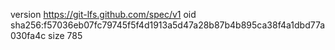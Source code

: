 version https://git-lfs.github.com/spec/v1
oid sha256:f57036eb07fc79745f5f4d1913a5d47a28b87b4b895ca38f4a1dbd77a030fa4c
size 785
